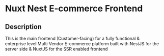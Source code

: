 # Nuxt Nest E-commerce Frontend
## Description

This is the main frontend (Customer-facing) for a fully functional & enterprise level Multi Vendor E-commerce platform built with NestJS for the server side & NuxtJS for the SSR enabled frontend